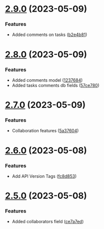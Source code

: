 # [2.9.0](https://github.com/hossainchisty/Task-Tracking-Tool/compare/v2.8.0...v2.9.0) (2023-05-09)


### Features

* Added comments on tasks ([b2e4b81](https://github.com/hossainchisty/Task-Tracking-Tool/commit/b2e4b81db9eda41c488df470a469569c6632fcf7))



# [2.8.0](https://github.com/hossainchisty/Task-Tracking-Tool/compare/v2.7.0...v2.8.0) (2023-05-09)


### Features

* Added comments model ([1237684](https://github.com/hossainchisty/Task-Tracking-Tool/commit/123768408a457fdbe7b38e14e6a2a0a877ef9d93))
* Added tasks comments db fields ([57ce780](https://github.com/hossainchisty/Task-Tracking-Tool/commit/57ce7805e6db07ea9d3a4b2f0d12d9e5a0c0e5c0))



# [2.7.0](https://github.com/hossainchisty/Task-Tracking-Tool/compare/v2.6.0...v2.7.0) (2023-05-09)


### Features

* Collaboration features ([5a37604](https://github.com/hossainchisty/Task-Tracking-Tool/commit/5a37604c045797cf38e8e1d13df661ff42fc92ff))



# [2.6.0](https://github.com/hossainchisty/Task-Tracking-Tool/compare/v2.5.0...v2.6.0) (2023-05-08)


### Features

* Add API Version Tags ([fc8d853](https://github.com/hossainchisty/Task-Tracking-Tool/commit/fc8d8531288969a8b1244b23eadca21911155e84))



# [2.5.0](https://github.com/hossainchisty/Task-Tracking-Tool/compare/v2.4.0...v2.5.0) (2023-05-08)


### Features

* Added collaborators field ([ce7a7ed](https://github.com/hossainchisty/Task-Tracking-Tool/commit/ce7a7edaa182b28d467cb7de263c82800fef36f3))



